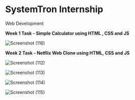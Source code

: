 # SystemTron Internship

Web Development 

**Week 1 Task - Simple Calculator using HTML , CSS and JS**


![Screenshot (116)](https://github.com/Razlina11/SystemTron/assets/132158006/a914f433-99ee-448f-a397-c24ffda1ac60)


**Week 2 Task - Netflix Web Clone using HTML, CSS and JS**


![Screenshot (112)](https://github.com/Razlina11/SystemTron/assets/132158006/51062a80-f7a2-4104-8cf7-c19e150f3f80)

![Screenshot (113)](https://github.com/Razlina11/SystemTron/assets/132158006/75cd8d04-7a6c-4bb1-801d-0390862bedaf)

![Screenshot (114)](https://github.com/Razlina11/SystemTron/assets/132158006/8b653c25-99ba-4f2a-a90c-4dd6c2e987f8)

![Screenshot (115)](https://github.com/Razlina11/SystemTron/assets/132158006/f579ea2d-187e-41d2-8a6f-7f0696e37fd9)

